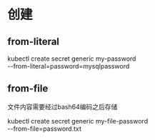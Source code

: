 # 创建

## from-literal
kubectl create secret generic my-password \
  --from-literal=password=mysqlpassword

## from-file

文件内容需要经过bash64编码之后存储

kubectl create secret generic my-file-password \
  --from-file=password.txt

#